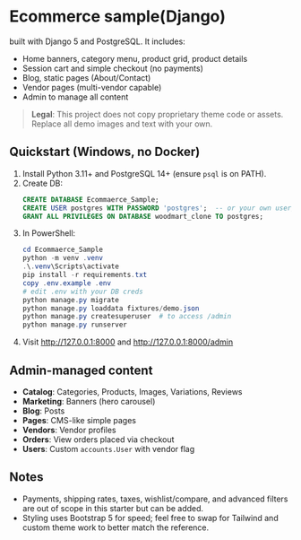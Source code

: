 # Ecommerce sample(Django)

built with Django 5 and PostgreSQL. It includes:
- Home banners, category menu, product grid, product details
- Session cart and simple checkout (no payments)
- Blog, static pages (About/Contact)
- Vendor pages (multi-vendor capable)
- Admin to manage all content

> **Legal**: This project does not copy proprietary theme code or assets. Replace all demo images and text with your own.

## Quickstart (Windows, no Docker)

1. Install Python 3.11+ and PostgreSQL 14+ (ensure `psql` is on PATH).
2. Create DB:
   ```sql
   CREATE DATABASE Ecommaerce_Sample;
   CREATE USER postgres WITH PASSWORD 'postgres';  -- or your own user/password
   GRANT ALL PRIVILEGES ON DATABASE woodmart_clone TO postgres;
   ```
3. In PowerShell:
   ```powershell
   cd Ecommaerce_Sample
   python -m venv .venv
   .\.venv\Scripts\activate
   pip install -r requirements.txt
   copy .env.example .env
   # edit .env with your DB creds
   python manage.py migrate
   python manage.py loaddata fixtures/demo.json
   python manage.py createsuperuser  # to access /admin
   python manage.py runserver
   ```
4. Visit http://127.0.0.1:8000 and http://127.0.0.1:8000/admin

## Admin-managed content

- **Catalog**: Categories, Products, Images, Variations, Reviews
- **Marketing**: Banners (hero carousel)
- **Blog**: Posts
- **Pages**: CMS-like simple pages
- **Vendors**: Vendor profiles
- **Orders**: View orders placed via checkout
- **Users**: Custom `accounts.User` with vendor flag

## Notes

- Payments, shipping rates, taxes, wishlist/compare, and advanced filters are out of scope in this starter but can be added.
- Styling uses Bootstrap 5 for speed; feel free to swap for Tailwind and custom theme work to better match the reference.
